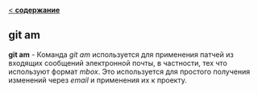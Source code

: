 [< **содержание**](./readme.md)

## git am

**git am** - Команда *git am* используется для применения патчей из входящих сообщений электронной почты, в частности, тех что используют формат *mbox*. Это используется для простого получения изменений через *email* и применения их к проекту.
